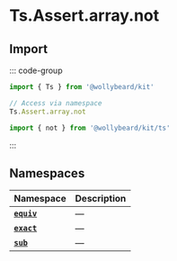 # Ts.Assert.array.not

## Import

::: code-group

```typescript [Namespace]
import { Ts } from '@wollybeard/kit'

// Access via namespace
Ts.Assert.array.not
```

```typescript [Barrel]
import { not } from '@wollybeard/kit/ts'
```

:::

## Namespaces

| Namespace                                     | Description |
| --------------------------------------------- | ----------- |
| [**`equiv`**](/api/ts/assert/array/not/equiv) | —           |
| [**`exact`**](/api/ts/assert/array/not/exact) | —           |
| [**`sub`**](/api/ts/assert/array/not/sub)     | —           |
